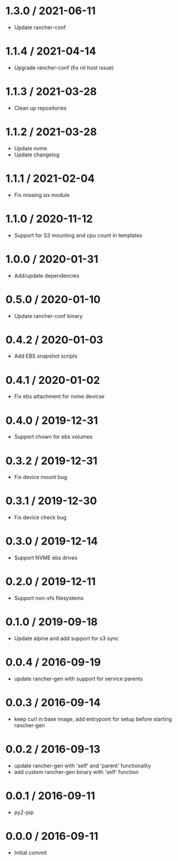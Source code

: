 
1.3.0 / 2021-06-11
==================

  * Update rancher-conf

1.1.4 / 2021-04-14
==================

  * Upgrade rancher-conf (fix nil host issue)

1.1.3 / 2021-03-28
==================

  * Clean up repositories

1.1.2 / 2021-03-28
==================

  * Update nvme
  * Update changelog

1.1.1 / 2021-02-04
==================

* Fix missing six module

1.1.0 / 2020-11-12
==================

  * Support for S3 mounting and cpu count in templates

1.0.0 / 2020-01-31
==================

  * Add/update dependencies

0.5.0 / 2020-01-10
==================

  * Update rancher-conf binary

0.4.2 / 2020-01-03
==================

  * Add EBS snapshot scripts

0.4.1 / 2020-01-02
==================

  * Fix ebs attachment for nvme devicse

0.4.0 / 2019-12-31
==================

  * Support chown for ebs volumes

0.3.2 / 2019-12-31
==================

  * Fix device mount bug

0.3.1 / 2019-12-30
==================

  * Fix device check bug

0.3.0 / 2019-12-14
==================

  * Support NVME ebs drives

0.2.0 / 2019-12-11
==================

  * Support non-xfs filesystems

0.1.0 / 2019-09-18
==================

  * Update alpine and add support for s3 sync

0.0.4 / 2016-09-19
==================

  * update rancher-gen with support for service parents

0.0.3 / 2016-09-14
==================

  * keep curl in base image, add entrypoint for setup before starting rancher-gen

0.0.2 / 2016-09-13
==================

  * update rancher-gen with 'self' and 'parent' functionality
  * add custom rancher-gen binary with 'self' function

0.0.1 / 2016-09-11
==================

  * py2-pip

0.0.0 / 2016-09-11
==================

  * Initial commit
